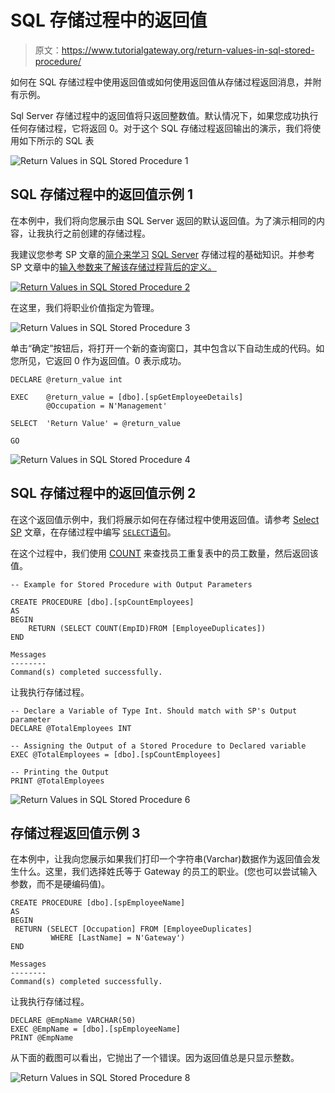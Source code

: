 # SQL 存储过程中的返回值

> 原文：<https://www.tutorialgateway.org/return-values-in-sql-stored-procedure/>

如何在 SQL 存储过程中使用返回值或如何使用返回值从存储过程返回消息，并附有示例。

Sql Server 存储过程中的返回值将只返回整数值。默认情况下，如果您成功执行任何存储过程，它将返回 0。对于这个 SQL 存储过程返回输出的演示，我们将使用如下所示的 SQL 表

![Return Values in SQL Stored Procedure 1](img/5845e11216199f0a8ba5c06f1a0f86ca.png)

## SQL 存储过程中的返回值示例 1

在本例中，我们将向您展示由 SQL Server 返回的默认返回值。为了演示相同的内容，让我执行之前创建的存储过程。

我建议您参考 SP 文章的[简介来学习](https://www.tutorialgateway.org/stored-procedures-in-sql/) [SQL Server](https://www.tutorialgateway.org/sql/) 存储过程的基础知识。并参考 SP 文章中的[输入参数来了解该存储过程背后的定义。](https://www.tutorialgateway.org/input-parameters-in-sql-stored-procedure/)

[![Return Values in SQL Stored Procedure 2](img/b3788e65c7c712a35f8c42dd7b1bf905.png)](https://www.tutorialgateway.org/input-parameters-in-sql-stored-procedure/)

在这里，我们将职业价值指定为管理。

![Return Values in SQL Stored Procedure 3](img/75852951c7315c7356189bff97d92745.png)

单击“确定”按钮后，将打开一个新的查询窗口，其中包含以下自动生成的代码。如您所见，它返回 0 作为返回值。0 表示成功。

```
DECLARE	@return_value int

EXEC	@return_value = [dbo].[spGetEmployeeDetails]
		@Occupation = N'Management'

SELECT	'Return Value' = @return_value

GO
```

![Return Values in SQL Stored Procedure 4](img/4084a2e1bc9237d4cbafefd06d714788.png)

## SQL 存储过程中的返回值示例 2

在这个返回值示例中，我们将展示如何在存储过程中使用返回值。请参考 [Select SP](https://www.tutorialgateway.org/select-stored-procedure-in-sql-server/) 文章，在存储过程中编写 [`SELECT`语句](https://www.tutorialgateway.org/sql-select-statement/)。

在这个过程中，我们使用 [COUNT](https://www.tutorialgateway.org/sql-count-function/) 来查找员工重复表中的员工数量，然后返回该值。

```
-- Example for Stored Procedure with Output Parameters

CREATE PROCEDURE [dbo].[spCountEmployees]
AS
BEGIN
	RETURN (SELECT COUNT(EmpID)FROM [EmployeeDuplicates])
END

```

```
Messages
--------
Command(s) completed successfully.
```

让我执行存储过程。

```
-- Declare a Variable of Type Int. Should match with SP's Output parameter
DECLARE	@TotalEmployees INT 

-- Assigning the Output of a Stored Procedure to Declared variable
EXEC @TotalEmployees = [dbo].[spCountEmployees]

-- Printing the Output
PRINT @TotalEmployees
```

![Return Values in SQL Stored Procedure 6](img/3ca5c8fc815061a64d38d8bc237d4020.png)

## 存储过程返回值示例 3

在本例中，让我向您展示如果我们打印一个字符串(Varchar)数据作为返回值会发生什么。这里，我们选择姓氏等于 Gateway 的员工的职业。(您也可以尝试输入参数，而不是硬编码值)。

```
CREATE PROCEDURE [dbo].[spEmployeeName]
AS
BEGIN
 RETURN (SELECT [Occupation] FROM [EmployeeDuplicates]
         WHERE [LastName] = N'Gateway')
END
```

```
Messages
--------
Command(s) completed successfully.
```

让我执行存储过程。

```
DECLARE	@EmpName VARCHAR(50) 
EXEC @EmpName = [dbo].[spEmployeeName]
PRINT @EmpName
```

从下面的截图可以看出，它抛出了一个错误。因为返回值总是只显示整数。

![Return Values in SQL Stored Procedure 8](img/2e292d896c1d71d610a8e0a89bb77101.png)